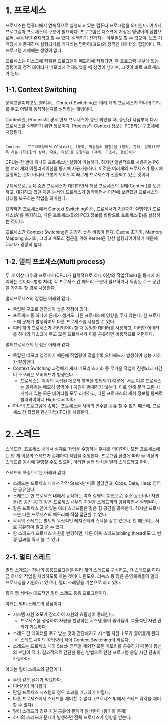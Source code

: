 
# 1. 프로세스

프로세스는 컴퓨터에서 연속적으로 실행되고 있는 컴퓨터 프로그램을 의미한다. 여기서 프로그램과 프로세스의 구분이 필요하다. 프로그램은 디스크에 저장된 명령어의 집합으로써, 수동적인 존재라고 할 수 있다. 실행되기 전까지는 아무일도 할 수 없으며, 보조 기억장치에 존재하며 실행되기를 기다리는 명령어(코드)와 정적인 데이터의 집합이다. 즉, 프로그램 자체에는 생명이 없다.

프로세스는 디스크에 적재된 프로그램이 메모리에 적재되면, 즉 프로그램 내부에 있는 명령어와 정적 데이터가 메모리에 적재되었을 때 생명이 생기며, 그것이 바로 프로세스가 된다.


## 1-1. Context Switching

문맥교환이라고도 불리우는 Context Switching은 여러 개의 프로세스가 하나의 CPU를 두고 어떻게 동작하는지를 설명하는 개념이다.

Context란, Process의 경우 현재 프로세스가 중단 되었을 때, 중단된 시점부터 다시 프로세스를 실행하기 위한 정보이다. Process의 Context 정보는 PCB라는 구조체에 저장된다.

```

Context - 프로그래밍에서 COntext는 (동작, 작업들의 집합)을 (정의, 관리, 실행)하도록 하는 (최소한의 상태, 재료, 속성)을 포함하는 (객체, 구조체, 정보)이다.

```

CPU는 한 번에 하나의 프로세스만 실행이 가능하다. 하지만 일반적으로 사용하는 PC는 여러 개의 어플리케이션을 동시에 사용가능하다. 이것은 여러개의 프로세스가 동시에 실행되는 것이 아니라 그렇게 보이도록 빠르게 프로세스가 전환되고 있는 것이다.

구체적으로, 동작 중인 프로세스가 대기하면서 해당 프로세스의 상태(Context)를 보관하고, 대기하고 있던 다음 순서의 프로세스가 동작하면서 이전에 보관했던 프로세스의 상태를 복구하는 작업을 의미한다.

요약하면 프로세스에서 Context Switching이란, 프로세서가 지금까지 실행되던 프로세스(A)를 중지하고, 다른 프로세스(B)의 PCB 정보를 바탕으로 프로세스(B)를 실행하는 것이다.

프로세스간 Context Switching은 굉장히 높은 비용이 든다. Cache 초기화, Memory Mapping 초기화, 그리고 메모리 접근을 위해 Kernel은 항상 실행되어야하기 때문에 Cost가 굉장히 높다.


## 1-2. 멀티 프로세스(Multi process)

두 개 이상 다수의 프로세서(CPU)가 협력적으로 하나 이상의 작업(Task)을 동시에 처리하는 것이다.(병렬 처리) 각 프로세스 간 메모리 구분이 필요하거나 독립된 주소 공간을 가져야 할 경우 사용한다.

멀티프로세스의 장점은 아래와 같다.

- 독립된 구조로 안전성이 높은 장점이 있다.
- 프로세스 중 하나에 문제가 생겨도 다른 프로세스에 영향을 주지 않는다. 한 프로세스에 문제가 발생하여도 다른 프로세스를 사용할 수 있다.
- 여러 개의 프로세스가 처리되어야 할 때 동일한 데이터를 사용하고, 이러한 데이터를 하나의 디스크에 두고 모든 프로세서가 이를 공유하면 비용적으로 저렴하다.

멀티프로세스의 단점은 아래와 같다.

- 독립된 메모리 영역이기 때문에 작업량이 많을수록 오버헤드가 발생하여 성능 저하가 발생한다.
- Context Switching 과정에서 캐시 메모리 초기화 등 무거운 작업이 진행되고 시간이 소모되는 오버헤드가 발생한다.
	- 프로세스는 각각의 독립된 메모리 영역을 할당받기 때문에, 서로 다른 프로세스는 공유하는 메모리 영역이나 자원이 존재하지 않는다. 이로 인해 문맥 교환 시 캐쉬에 있는 모든 데이터를 모두 리셋하고, 다른 프로세스의 캐쉬 정보를 통째로 불러와야하니 High-Cost이다.
- 하나의 프로그램에 솏하는 프로세스들 사이의 변수를 공유 할 수 없기 때문에, 프로세스 간 복잡한 통신기법(IPC)을 사용한다.



# 2. 스레드

스레드란, 프로세스 내에서 실제로 작업을 수행하는 주체를 의미한다. 모든 프로세스에는 한 개 이상의 스레드가 존재하여 작업을 수행한다. 프로그램 환경에 따라 둘 이상의 스레드를 동시에 실행할 수도 있으며, 이러한 실행 방식을 멀티 스레드라고 한다.

스레드의 특징으로는 아래와 같다.

- 스레드는 프로세스 내에서 각각 Stack만 따로 할당받고, Code, Data, Heap 영역은 공유한다.
- 스레드는 한 프로세스 내에서 동작하는 여러 실행의 흐름으로, 주소 공간이나 자원들(힙 공간 등)과 같은 프로세스 내부의 자원을 스레드끼리 공유하면서 실행된다.
- 같은 프로세스 안에 있는 여러 스레드들은 같은 힙 공간을 공유한다. 하지만 프로세스는 다른 프로세스의 메모리에 직접 접근할 수 없다.
- 각각의 스레드는 별도의 독립적인 레지스터와 스택을 갖고 있으나, 힙 메모리는 서로 공유하며 읽고 쓸 수 있다.
- 한 스레드가 프로세스 자원을 변경하면, 다른 이웃 스레드(sibling thread)도 그 변경 결과를 즉시 볼 수 있다.


## 2-1. 멀티 스레드

멀티 스레드는 하나의 응용프로그램을 여러 개의 스레드로 구성하고, 각 스레드로 하여금 하나의 작업을 처리하도록 하는 것이다. 윈도우, 리눅스 등 많은 운영체제들이 멀티 프로세싱을 지원하고 있으나, 멀티 스레딩을 기본으로 하고 있다.

특히 웹 서버는 대표적인 멀티 스레드 응용 프로그램이다.

아래는 멀티 스레드의 장점이다.

- 시스템 자원 소모가 감소하여 자원의 효율성이 증대한다.
	- 프로세스를 생성하여 자원을 할당하는 시스템 콜이 줄어들어, 효율적인 자원 관리가 가능하다.
- 스레드 간 데이터를 주고 받는 것이 간단해지고 시스템 자원 소모가 줄어들게 된다.
	- 스레드 사이의 작업량이 작아 Context Switching이 빠르다.
- 스레드는 프로세스 내의 Stack 영역을 제외한 모든 메모리를 공유하기 때문에 통신의 부담이 적다. 결과적으로 간단한 통신 방법으로 인한 프로그램 응답 시간 단축이 가능하다.

아래는 멀티 스레드의 단점이다.

- 주의 깊은 설계가 필요하다.
- 디버깅이 까다롭다.
- 단일 프로세스 시스템의 경우 효과를 기대하기 어렵다.
- 다른 프로세스에서 스레드를 제어할 수 없다. (프로세스 밖에서 스레드 각각을 제어할 수 없다)
- 멀티 스레드의 경우 자원 공유의 문제가 발생한다 (동기화 문제)
- 하나의 스레드에 문제가 발생하면 전체 프로세스가 영향을 받는다.